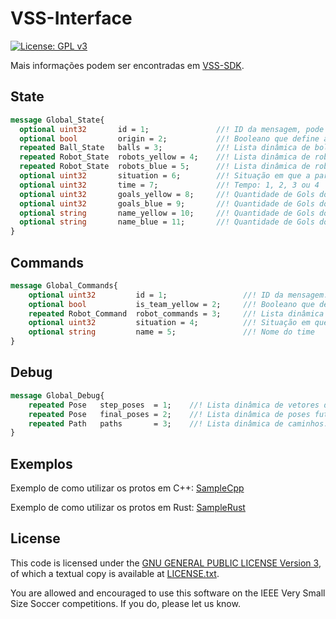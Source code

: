 # VSS-Interface

[![License: GPL v3](https://img.shields.io/badge/License-GPL%20v3-blue.svg)][gpl3]

Mais informações podem ser encontradas em [VSS-SDK][vss-sdk].

## State

```protobuf
message Global_State{
  optional uint32       id = 1;               //! ID da mensagem, pode ser enviado como contra-prova para verificar se a comunicação está sincronizada. Sende este o único valor OPICIONAL
  optional bool			origin = 2;		  	  //! Booleano que define a origem da mensagem. Caso TRUE a mensagem vem do VSS-Vision, caso FALSE a mensagem vem do VSS-Simulator
  repeated Ball_State   balls = 3;            //! Lista dinâmica de bolas. Esta parte é definida dinâmicamente, pois podem existir situações indesejadas onde mais de uma bola está presente no ambiente
  repeated Robot_State  robots_yellow = 4;    //! Lista dinâmica de robôs amarelos. Em geral sempre são enviados 3 robôs.
  repeated Robot_State  robots_blue = 5;      //! Lista dinâmica de robôs azuis. Em geral sempre são enviados 3 robôs.
  optional uint32       situation = 6;        //! Situação em que a partida se encontra, será utilizado no futuro, para "obrigar" os robôs sempre a se reposicionarem autonomamente no campo
  optional uint32       time = 7;             //! Tempo: 1, 2, 3 ou 4
  optional uint32       goals_yellow = 8;     //! Quantidade de Gols do Time Amarelo
  optional uint32       goals_blue = 9;       //! Quantidade de Gols do Time Azul
  optional string       name_yellow = 10;     //! Quantidade de Gols do Time Amarelo
  optional string       name_blue = 11;       //! Quantidade de Gols do Time Azul
}
```

## Commands

```protobuf
message Global_Commands{
	optional uint32			id = 1;					//! ID da mensagem. Afim de ser utilizado como contra-prova para verificar se a comunicação está sincronizada
	optional bool			is_team_yellow = 2;		//! Booleano que define se o time é amarelo ou azul
	repeated Robot_Command	robot_commands = 3;		//! Lista dinâmica de comandos. Sendo sempre 3, devido a quantidade robôs
	optional uint32			situation = 4;			//! Situação em que se encontra o comando. No futuro os robôs serão posicionados autonomamente
	optional string			name = 5;				//! Nome do time
}
```

## Debug

```protobuf
message Global_Debug{
    repeated Pose   step_poses  = 1;    //! Lista dinâmica de vetores de movimentação. Sendo sempre 3, devido a quantidade de robôs de um time
    repeated Pose   final_poses = 2;    //! Lista dinâmica de poses futuras. Sendo sempre 3, devido a quantidade de robôs de um time
    repeated Path   paths       = 3;    //! Lista dinâmica de caminhos. Sendo sempre 3, devido a quantidade de robôs de um time
}
```

## Exemplos
Exemplo de como utilizar os protos em C++: [SampleCpp][samplecpp]

Exemplo de como utilizar os protos em Rust: [SampleRust][samplerust]

License
-------

This code is licensed under the [GNU GENERAL PUBLIC LICENSE Version 3][gpl3], of which a textual copy is available at [LICENSE.txt](LICENSE.txt).

You are allowed and encouraged to use this software on the IEEE Very Small Size Soccer competitions.  If you do, please let us know.


[gpl3]: http://www.gnu.org/licenses/gpl-3.0/
[vss-sdk]: http://sirlab.github.io/VSS-SDK
[samplecpp]: https://github.com/SIRLab/VSS-SampleCpp
[samplerust]: https://github.com/SIRLab/VSS-SampleRust